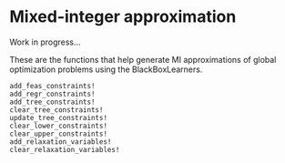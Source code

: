# Mixed-integer approximation

Work in progress...

These are the functions that help generate MI approximations of global optimization problems using the BlackBoxLearners. 

```@docs
add_feas_constraints!
add_regr_constraints!
add_tree_constraints!
clear_tree_constraints!
update_tree_constraints!
clear_lower_constraints!
clear_upper_constraints!
add_relaxation_variables! 
clear_relaxation_variables!
```